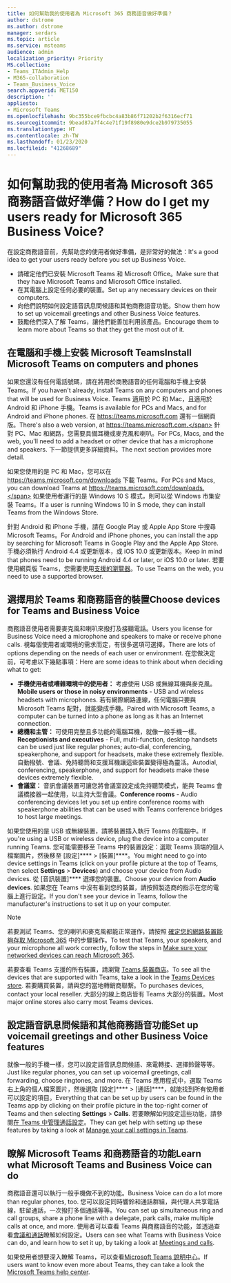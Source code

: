 ```yaml
---
title: 如何幫助我的使用者為 Microsoft 365 商務語音做好準備？
author: dstrome
ms.author: dstrome
manager: serdars
ms.topic: article
ms.service: msteams
audience: admin
localization_priority: Priority
MS.collection:
- Teams_ITAdmin_Help
- M365-collaboration
- Teams_Business_Voice
search.appverid: MET150
description: ''
appliesto:
- Microsoft Teams
ms.openlocfilehash: 9bc355bce9fbcbc4a83b86f71202b2f6316ecf71
ms.sourcegitcommit: 9bead87a7f4c4e71f19f8980e9dce2b979735055
ms.translationtype: HT
ms.contentlocale: zh-TW
ms.lasthandoff: 01/23/2020
ms.locfileid: "41268689"
---
```

# <a name="how-do-i-get-my-users-ready-for-microsoft-365-business-voice"></a><span data-ttu-id="ffc20-102">如何幫助我的使用者為 Microsoft 365 商務語音做好準備？</span><span class="sxs-lookup"><span data-stu-id="ffc20-102">How do I get my users ready for Microsoft 365 Business Voice?</span></span>

<span data-ttu-id="ffc20-103">在設定商務語音前，先幫助您的使用者做好準備，是非常好的做法：</span><span class="sxs-lookup"><span data-stu-id="ffc20-103">It's a good idea to get your users ready before you set up Business Voice.</span></span>
- <span data-ttu-id="ffc20-104">請確定他們已安裝 Microsoft Teams 和 Microsoft Office。</span><span class="sxs-lookup"><span data-stu-id="ffc20-104">Make sure that they have Microsoft Teams and Microsoft Office installed.</span></span> 
- <span data-ttu-id="ffc20-105">在其電腦上設定任何必要的裝置。</span><span class="sxs-lookup"><span data-stu-id="ffc20-105">Set up any necessary devices on their computers.</span></span>
- <span data-ttu-id="ffc20-106">向他們說明如何設定語音訊息問候語和其他商務語音功能。</span><span class="sxs-lookup"><span data-stu-id="ffc20-106">Show them how to set up voicemail greetings and other Business Voice features.</span></span>
- <span data-ttu-id="ffc20-107">鼓勵他們深入了解 Teams，讓他們能善加利用該產品。</span><span class="sxs-lookup"><span data-stu-id="ffc20-107">Encourage them to learn more about Teams so that they get the most out of it.</span></span>

## <a name="install-microsoft-teams-on-computers-and-phones"></a><span data-ttu-id="ffc20-108">在電腦和手機上安裝 Microsoft Teams</span><span class="sxs-lookup"><span data-stu-id="ffc20-108">Install Microsoft Teams on computers and phones</span></span>

<span data-ttu-id="ffc20-109">如果您還沒有任何電話號碼，請在將用於商務語音的任何電腦和手機上安裝 Teams。</span><span class="sxs-lookup"><span data-stu-id="ffc20-109">If you haven't already, install Teams on any computers and phones that will be used for Business Voice.</span></span> <span data-ttu-id="ffc20-110">Teams 適用於 PC 和 Mac，且適用於 Android 和 iPhone 手機。</span><span class="sxs-lookup"><span data-stu-id="ffc20-110">Teams is available for PCs and Macs, and for Android and iPhone phones.</span></span> <span data-ttu-id="ffc20-111">在 https://teams.microsoft.com 還有一個網頁版。</span><span class="sxs-lookup"><span data-stu-id="ffc20-111">There's also a web version, at https://teams.microsoft.com.</span></span> <span data-ttu-id="ffc20-112">針對 PC、Mac 和網路，您需要具備耳機或麥克風和喇叭。</span><span class="sxs-lookup"><span data-stu-id="ffc20-112">For PCs, Macs, and the web, you'll need to add a headset or other device that has a microphone and speakers.</span></span> <span data-ttu-id="ffc20-113">下一節提供更多詳細資料。</span><span class="sxs-lookup"><span data-stu-id="ffc20-113">The next section provides more detail.</span></span>

<span data-ttu-id="ffc20-114">如果您使用的是 PC 和 Mac，您可以在 https://teams.microsoft.com/downloads 下載 Teams。</span><span class="sxs-lookup"><span data-stu-id="ffc20-114">For PCs and Macs, you can download Teams at https://teams.microsoft.com/downloads.</span></span> <span data-ttu-id="ffc20-115">如果使用者運行的是 Windows 10 S 模式，則可以從 Windows 市集安裝 Teams。</span><span class="sxs-lookup"><span data-stu-id="ffc20-115">If a user is running Windows 10 in S mode, they can install Teams from the Windows Store.</span></span>

<span data-ttu-id="ffc20-116">針對 Android 和 iPhone 手機，請在 Google Play 或 Apple App Store 中搜尋 Microsoft Teams。</span><span class="sxs-lookup"><span data-stu-id="ffc20-116">For Android and iPhone phones, you can install the app by searching for Microsoft Teams in Google Play and the Apple App Store.</span></span> <span data-ttu-id="ffc20-117">手機必須執行 Android 4.4 或更新版本，或 iOS 10.0 或更新版本。</span><span class="sxs-lookup"><span data-stu-id="ffc20-117">Keep in mind that phones need to be running Android 4.4 or later, or iOS 10.0 or later.</span></span>
<span data-ttu-id="ffc20-118">若要使用網頁版 Teams，您需要使用[支援的瀏覽器](../get-clients.md#web-client)。</span><span class="sxs-lookup"><span data-stu-id="ffc20-118">To use Teams on the web, you need to use a supported browser.</span></span>

## <a name="choose-devices-for-teams-and-business-voice"></a><span data-ttu-id="ffc20-119">選擇用於 Teams 和商務語音的裝置</span><span class="sxs-lookup"><span data-stu-id="ffc20-119">Choose devices for Teams and Business Voice</span></span>

<span data-ttu-id="ffc20-120">商務語音使用者需要麥克風和喇叭來撥打及接聽電話。</span><span class="sxs-lookup"><span data-stu-id="ffc20-120">Users you license for Business Voice need a microphone and speakers to make or receive phone calls.</span></span> <span data-ttu-id="ffc20-121">視每個使用者或環境的需求而定，有很多選項可選擇。</span><span class="sxs-lookup"><span data-stu-id="ffc20-121">There are lots of options depending on the needs of each user or environment.</span></span> <span data-ttu-id="ffc20-122">在您做決定前，可考慮以下幾點事項：</span><span class="sxs-lookup"><span data-stu-id="ffc20-122">Here are some ideas to think about when deciding what to get:</span></span>

* <span data-ttu-id="ffc20-123">**手機使用者或嘈雜環境中的使用者：** 考慮使用 USB 或無線耳機與麥克風。</span><span class="sxs-lookup"><span data-stu-id="ffc20-123">**Mobile users or those in noisy environments** - USB and wireless headsets with microphones.</span></span> <span data-ttu-id="ffc20-124">若有網際網路連線，任何電腦只要與 Microsoft Teams 配對，就能變成手機。</span><span class="sxs-lookup"><span data-stu-id="ffc20-124">Paired with Microsoft Teams, a computer can be turned into a phone as long as it has an Internet connection.</span></span>
* <span data-ttu-id="ffc20-125">**總機和主管：** 可使用完整且多功能的電腦耳機，就像一般手機一樣。</span><span class="sxs-lookup"><span data-stu-id="ffc20-125">**Receptionists and executives** - Full, multi-function, desktop handsets can be used just like regular phones; auto-dial, conferencing, speakerphone, and support for headsets, make these extremely flexible.</span></span> <span data-ttu-id="ffc20-126">自動撥號、會議、免持聽筒和支援耳機讓這些裝置變得極為靈活。</span><span class="sxs-lookup"><span data-stu-id="ffc20-126">Autodial, conferencing, speakerphone, and support for headsets make these devices extremely flexible.</span></span>
* <span data-ttu-id="ffc20-127">**會議室：** 音訊會議裝置可讓您將會議室設定成免持聽筒模式，能與 Teams 會議橋接器一起使用，以主持大型會議。</span><span class="sxs-lookup"><span data-stu-id="ffc20-127">**Conference rooms** - Audio conferencing devices let you set up entire conference rooms with speakerphone abilities that can be used with Teams conference bridges to host large meetings.</span></span>

<span data-ttu-id="ffc20-128">如果您使用的是 USB 或無線裝置，請將裝置插入執行 Teams 的電腦中。</span><span class="sxs-lookup"><span data-stu-id="ffc20-128">If you're using a USB or wireless device, plug the device into a computer running Teams.</span></span> <span data-ttu-id="ffc20-129">您可能需要移至 Teams 中的裝置設定：選取 Teams 頂端的個人檔案圖片，然後移至 [設定]\*\*\*\*  >  [裝置]\*\*\*\*。</span><span class="sxs-lookup"><span data-stu-id="ffc20-129">You might need to go into device settings in Teams (click on your profile picture at the top of Teams, then select **Settings** > **Devices**) and choose your device from Audio devices.</span></span> <span data-ttu-id="ffc20-130">從 [音訊裝置]\*\*\*\* 選擇您的裝置。</span><span class="sxs-lookup"><span data-stu-id="ffc20-130">Choose your device from **Audio devices**.</span></span> <span data-ttu-id="ffc20-131">如果您在 Teams 中沒有看到您的裝置，請按照製造商的指示在您的電腦上進行設定。</span><span class="sxs-lookup"><span data-stu-id="ffc20-131">If you don't see your device in Teams, follow the manufacturer's instructions to set it up on your computer.</span></span>

> [!NOTE]
> <span data-ttu-id="ffc20-132">若要測試 Teams、您的喇叭和麥克風都能正常運作，請按照 [確定您的網路裝置能夠存取 Microsoft 365](get-ready-internet.md#make-sure-the-computers-and-devices-on-your-network-can-reach-microsoft-365) 中的步驟操作。</span><span class="sxs-lookup"><span data-stu-id="ffc20-132">To test that Teams, your speakers, and your microphone all work correctly, follow the steps in [Make sure your networked devices can reach Microsoft 365](get-ready-internet.md#make-sure-the-computers-and-devices-on-your-network-can-reach-microsoft-365).</span></span>

<span data-ttu-id="ffc20-133">若要查看 Teams 支援的所有裝置，請瀏覽 [Teams 裝置商店](https://products.office.com/microsoft-teams/across-devices/devices)。</span><span class="sxs-lookup"><span data-stu-id="ffc20-133">To see all the devices that are supported with Teams, take a look in the [Teams Devices store](https://products.office.com/microsoft-teams/across-devices/devices).</span></span> <span data-ttu-id="ffc20-134">若要購買裝置，請與您的當地轉銷商聯繫。</span><span class="sxs-lookup"><span data-stu-id="ffc20-134">To purchases devices, contact your local reseller.</span></span> <span data-ttu-id="ffc20-135">大部分的線上商店皆有 Teams 大部分的裝置。</span><span class="sxs-lookup"><span data-stu-id="ffc20-135">Most major online stores also carry most Teams devices.</span></span>

## <a name="set-up-voicemail-greetings-and-other-business-voice-features"></a><span data-ttu-id="ffc20-136">設定語音訊息問候語和其他商務語音功能</span><span class="sxs-lookup"><span data-stu-id="ffc20-136">Set up voicemail greetings and other Business Voice features</span></span>

<span data-ttu-id="ffc20-137">就像一般的手機一樣，您可以設定語音訊息問候語、來電轉接、選擇鈴聲等等。</span><span class="sxs-lookup"><span data-stu-id="ffc20-137">Just like regular phones, you can set up voicemail greetings, call forwarding, choose ringtones, and more.</span></span> <span data-ttu-id="ffc20-138">在 Teams 應用程式中，選取 Teams 右上角的個人檔案圖片，然後選取 [設定]\*\*\*\*  >  [通話]\*\*\*\*，就能找到所有使用者可以設定的項目。</span><span class="sxs-lookup"><span data-stu-id="ffc20-138">Everything that can be set up by users can be found in the Teams app by clicking on their profile picture in the top-right corner of Teams and then selecting **Settings** > **Calls**.</span></span> <span data-ttu-id="ffc20-139">若要瞭解如何設定這些功能，請參閱[在 Teams 中管理通話設定](https://support.office.com/article/manage-your-call-settings-in-teams-456cb611-3477-496f-b31a-6ab752a7595f)。</span><span class="sxs-lookup"><span data-stu-id="ffc20-139">They can get help with setting up these features by taking a look at [Manage your call settings in Teams](https://support.office.com/article/manage-your-call-settings-in-teams-456cb611-3477-496f-b31a-6ab752a7595f).</span></span>

## <a name="learn-what-microsoft-teams-and-business-voice-can-do"></a><span data-ttu-id="ffc20-140">瞭解 Microsoft Teams 和商務語音的功能</span><span class="sxs-lookup"><span data-stu-id="ffc20-140">Learn what Microsoft Teams and Business Voice can do</span></span>

<span data-ttu-id="ffc20-141">商務語音還可以執行一般手機做不到的功能。</span><span class="sxs-lookup"><span data-stu-id="ffc20-141">Business Voice can do a lot more than regular phones, too.</span></span> <span data-ttu-id="ffc20-142">您可以設定同時響鈴和通話群組，與代理人共享電話線，駐留通話，一次撥打多個通話等等。</span><span class="sxs-lookup"><span data-stu-id="ffc20-142">You can set up simultaneous ring and call groups, share a phone line with a delegate, park calls, make multiple calls at once, and more.</span></span> <span data-ttu-id="ffc20-143">使用者可以查看 Teams 與商務語音的功能，並透過查看[會議和通話](https://support.office.com/article/meetings-and-calls-d92432d5-dd0f-4d17-8f69-06096b6b48a8?ui=en-US&rs=en-US&ad=US#ID0EAABAAA=Calls)瞭解如何設定。</span><span class="sxs-lookup"><span data-stu-id="ffc20-143">Users can see what Teams with Business Voice can do, and learn how to set it up, by taking a look at [Meetings and calls](https://support.office.com/article/meetings-and-calls-d92432d5-dd0f-4d17-8f69-06096b6b48a8?ui=en-US&rs=en-US&ad=US#ID0EAABAAA=Calls).</span></span>

<span data-ttu-id="ffc20-144">如果使用者想要深入瞭解 Teams，可以查看[Microsoft Teams 說明中心](https://support.office.com/teams)。</span><span class="sxs-lookup"><span data-stu-id="ffc20-144">If users want to know even more about Teams, they can take a look the [Microsoft Teams help center](https://support.office.com/teams).</span></span>
